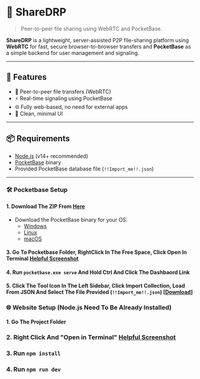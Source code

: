 # 🎉 ShareDRP

> Peer-to-peer file sharing using WebRTC and PocketBase.

**ShareDRP** is a lightweight, server-assisted P2P file-sharing platform using **WebRTC** for fast, secure browser-to-browser transfers and **PocketBase** as a simple backend for user management and signaling.

---

## 🚀 Features

- 🔁 Peer-to-peer file transfers (WebRTC)
- ⚡ Real-time signaling using PocketBase
- 🌐 Fully web-based, no need for external apps
- 🎨 Clean, minimal UI

---

## 📦 Requirements

- [Node.js](https://nodejs.org/) (v14+ recommended)
- [PocketBase](https://pocketbase.io/) binary
- Provided PocketBase database file (`!!Import_me!!.json`)

---

### 🛠️ Pocketbase Setup

#### 1. Download The ZIP From [Here](https://github.com/DrPanayioths/ShareDRP/releases)

- Download the PocketBase binary for your OS:
  - [Windows](https://github.com/pocketbase/pocketbase/releases/download/v0.28.3/pocketbase_0.28.3_windows_amd64.zip)
  - [Linux](https://github.com/pocketbase/pocketbase/releases/download/v0.28.3/pocketbase_0.28.3_linux_amd64.zip)
  - [macOS](https://github.com/pocketbase/pocketbase/releases/download/v0.28.3/pocketbase_0.28.3_darwin_amd64.zip)

#### 3. Go To Pocketbase Folder, RightClick In The Free Space, Click Open In Terminal [Helpful Screenshot](https://imgur.com/2ZCsRYB)

#### 4. Run  `pocketbase.exe serve` And Hold Ctrl And Click The Dashbaord Link

#### 5. Click The Tool Icon In The Left Sidebar, Click Import Collection, Load From JSON And Select The File Provided (`!!Import_me!!.json`) [[Download](https://github.com/DrPanayioths/ShareDRP/blob/main/!!import_me!!.json)]

### 🌐  Website Setup (Node.js Need To Be Already Installed)

#### 1. Go The Project Folder 

### 2. Right Click And **"Open in Terminal"**   [Helpful Screenshot](https://imgur.com/WPn5Nnx) 

### 3. Run `npm install`

### 4. Run `npm run dev`
